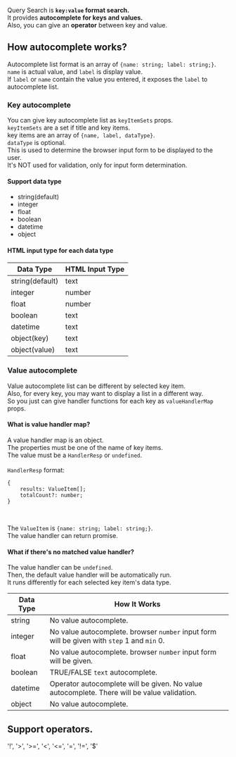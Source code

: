 
Query Search is <b>```key:value``` format search.</b> <br>
It provides <b>autocomplete for keys and values.</b> <br>
Also, you can give an <b>operator</b> between key and value. <br>

## How autocomplete works?
Autocomplete list format is an array of ```{name: string; label: string;}```. <br>
```name``` is actual value, and ```label``` is display value.<br>
If ```label``` or ```name``` contain the value you entered, it exposes the ```label``` to autocomplete list.<br>

### Key autocomplete
You can give key autocomplete list as ```keyItemSets``` props.<br>
```keyItemSets``` are a set if title and key items.<br>
key items are an array of ```{name, label, dataType}```.<br>
```dataType``` is optional. <br>
This is used to determine the browser input form to be displayed to the user.<br>
It's NOT used for validation, only for input form determination. <br>

#### Support data type
- string(default)
- integer
- float
- boolean
- datetime
- object

#### HTML input type for each data type
| Data Type | HTML Input Type |
| --------- | --------------- |
| string(default) | text |
| integer | number |
| float | number |
| boolean | text |
| datetime | text |
| object(key) | text |
| object(value) | text |

### Value autocomplete
Value autocomplete list can be different by selected key item.<br>
Also, for every key, you may want to display a list in a different way.<br>
So you just can give handler functions for each key as ```valueHandlerMap``` props.<br>

#### What is value handler map?
A value handler map is an object.<br>
The properties must be one of the name of key items.<br>
The value must be a ```HandlerResp``` or ```undefined```.<br>
<br>
```HandlerResp``` format:
``` 
{
    results: ValueItem[];
    totalCount?: number;
}
```
<br>

The ```ValueItem``` is ```{name: string; label: string;}```. <br>
The value handler can return promise. <br>

#### What if there's no matched value handler?
The value handler can be ```undefined```.<br>
Then, the default value handler will be automatically run.<br>
It runs differently for each selected key item's data type.<br>

 | Data Type | How It Works |
 | --------- | --------------- |
 | string | No value autocomplete. |
 | integer | No value autocomplete. browser ```number``` input form will be given with ```step``` 1 and ```min``` 0. |
 | float | No value autocomplete. browser ```number``` input form will be given. |
 | boolean | TRUE/FALSE ```text``` autocomplete. |
 | datetime | Operator autocomplete will be given. No value autocomplete. There will be value validation. |
 | object | No value autocomplete. |

## Support operators.
'!', '>', '>=', '<', '<=', '=', '!=', '$'
